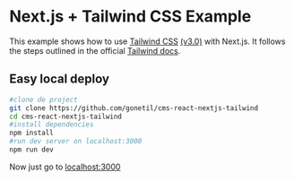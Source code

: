 # Next.js + Tailwind CSS Example

This example shows how to use [Tailwind CSS](https://tailwindcss.com/) [(v3.0)](https://tailwindcss.com/blog/tailwindcss-v3) with Next.js. It follows the steps outlined in the official [Tailwind docs](https://tailwindcss.com/docs/guides/nextjs).

## Easy local deploy

```bash
#clone de project
git clone https://github.com/gonetil/cms-react-nextjs-tailwind
cd cms-react-nextjs-tailwind
#install dependencies
npm install
#run dev server on localhost:3000
npm run dev
```
Now just go to [localhost:3000](http://localhost:3000)

